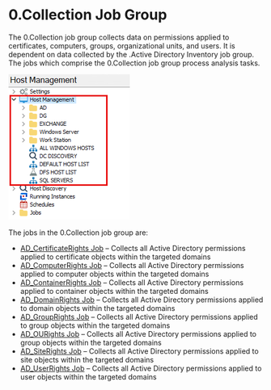# 0.Collection Job Group

The 0.Collection job group collects data on permissions applied to certificates, computers, groups, organizational units, and users. It is dependent on data collected by the .Active Directory Inventory job group. The jobs which comprise the 0.Collection job group process analysis tasks.

![0.Collection Job Group in the Jobs Tree](/static/img/product_docs/accessanalyzer/accessanalyzer/enterpriseauditor/admin/hostmanagement/jobstree.png)

The jobs in the 0.Collection job group are:

- [AD\_CertificateRights Job](/docs/product_docs/accessanalyzer/accessanalyzer/enterpriseauditor/solutions/activedirectorypermissionsanalyzer/collection/ad_certificaterights.md) – Collects all Active Directory permissions applied to certificate objects within the targeted domains
- [AD\_ComputerRights Job](/docs/product_docs/accessanalyzer/accessanalyzer/enterpriseauditor/solutions/activedirectorypermissionsanalyzer/collection/ad_computerrights.md) – Collects all Active Directory permissions applied to computer objects within the targeted domains
- [AD\_ContainerRights Job](/docs/product_docs/accessanalyzer/accessanalyzer/enterpriseauditor/solutions/activedirectorypermissionsanalyzer/collection/ad_containerrights.md) – Collects all Active Directory permissions applied to container objects within the targeted domains
- [AD\_DomainRights Job](/docs/product_docs/accessanalyzer/accessanalyzer/enterpriseauditor/solutions/activedirectorypermissionsanalyzer/collection/ad_domainrights.md) – Collects all Active Directory permissions applied to domain objects within the targeted domains
- [AD\_GroupRights Job](/docs/product_docs/accessanalyzer/accessanalyzer/enterpriseauditor/solutions/activedirectorypermissionsanalyzer/collection/ad_grouprights.md) – Collects all Active Directory permissions applied to group objects within the targeted domains
- [AD\_OURights Job](/docs/product_docs/accessanalyzer/accessanalyzer/enterpriseauditor/solutions/activedirectorypermissionsanalyzer/collection/ad_ourights.md) – Collects all Active Directory permissions applied to group objects within the targeted domains
- [AD\_SiteRights Job](/docs/product_docs/accessanalyzer/accessanalyzer/enterpriseauditor/solutions/activedirectorypermissionsanalyzer/collection/ad_siterights.md) – Collects all Active Directory permissions applied to site objects within the targeted domains
- [AD\_UserRights Job](/docs/product_docs/accessanalyzer/accessanalyzer/enterpriseauditor/solutions/activedirectorypermissionsanalyzer/collection/ad_userrights.md) – Collects all Active Directory permissions applied to user objects within the targeted domains

